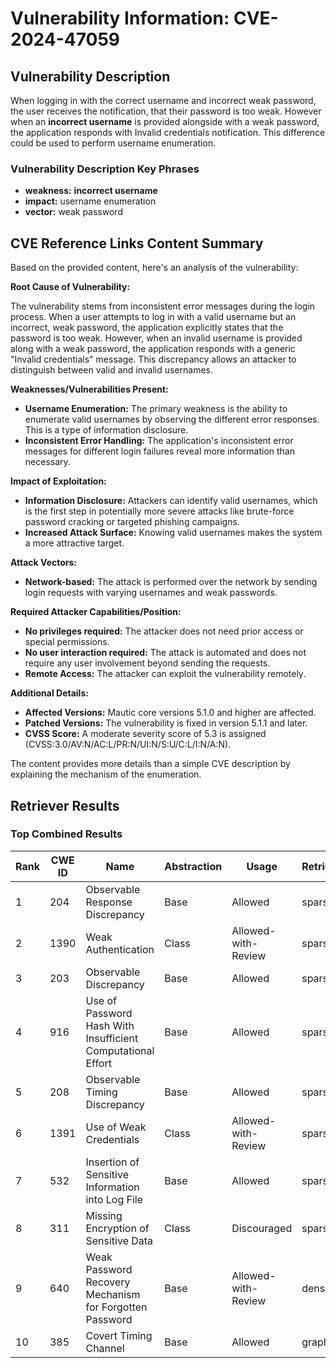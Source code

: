 # Vulnerability Information: CVE-2024-47059

## Vulnerability Description
When logging in with the correct username and incorrect weak password, the user receives the notification, that their password is too weak. However when an **incorrect username** is provided alongside with a weak password, the application responds with Invalid credentials notification. This difference could be used to perform username enumeration.

### Vulnerability Description Key Phrases
- **weakness:** **incorrect username**
- **impact:** username enumeration
- **vector:** weak password

## CVE Reference Links Content Summary
Based on the provided content, here's an analysis of the vulnerability:

**Root Cause of Vulnerability:**

The vulnerability stems from inconsistent error messages during the login process. When a user attempts to log in with a valid username but an incorrect, weak password, the application explicitly states that the password is too weak. However, when an invalid username is provided along with a weak password, the application responds with a generic "Invalid credentials" message. This discrepancy allows an attacker to distinguish between valid and invalid usernames.

**Weaknesses/Vulnerabilities Present:**

*   **Username Enumeration:** The primary weakness is the ability to enumerate valid usernames by observing the different error responses. This is a type of information disclosure.
*   **Inconsistent Error Handling:** The application's inconsistent error messages for different login failures reveal more information than necessary.

**Impact of Exploitation:**

*   **Information Disclosure:** Attackers can identify valid usernames, which is the first step in potentially more severe attacks like brute-force password cracking or targeted phishing campaigns.
*   **Increased Attack Surface:** Knowing valid usernames makes the system a more attractive target.

**Attack Vectors:**

*   **Network-based:** The attack is performed over the network by sending login requests with varying usernames and weak passwords.

**Required Attacker Capabilities/Position:**

*   **No privileges required:** The attacker does not need prior access or special permissions.
*   **No user interaction required:** The attack is automated and does not require any user involvement beyond sending the requests.
*   **Remote Access:** The attacker can exploit the vulnerability remotely.

**Additional Details:**

*   **Affected Versions:** Mautic core versions 5.1.0 and higher are affected.
*  **Patched Versions:** The vulnerability is fixed in version 5.1.1 and later.
*   **CVSS Score:** A moderate severity score of 5.3 is assigned (CVSS:3.0/AV:N/AC:L/PR:N/UI:N/S:U/C:L/I:N/A:N).

The content provides more details than a simple CVE description by explaining the mechanism of the enumeration.

## Retriever Results

### Top Combined Results

| Rank | CWE ID | Name | Abstraction | Usage  | Retrievers | Individual Scores |
|------|--------|------|-------------|-------|------------|-------------------|
| 1 | 204 | Observable Response Discrepancy | Base | Allowed | sparse | 0.317 |
| 2 | 1390 | Weak Authentication | Class | Allowed-with-Review | sparse | 0.313 |
| 3 | 203 | Observable Discrepancy | Base | Allowed | sparse | 0.307 |
| 4 | 916 | Use of Password Hash With Insufficient Computational Effort | Base | Allowed | sparse | 0.305 |
| 5 | 208 | Observable Timing Discrepancy | Base | Allowed | sparse | 0.300 |
| 6 | 1391 | Use of Weak Credentials | Class | Allowed-with-Review | sparse | 0.288 |
| 7 | 532 | Insertion of Sensitive Information into Log File | Base | Allowed | sparse | 0.286 |
| 8 | 311 | Missing Encryption of Sensitive Data | Class | Discouraged | sparse | 0.280 |
| 9 | 640 | Weak Password Recovery Mechanism for Forgotten Password | Base | Allowed-with-Review | dense | 0.557 |
| 10 | 385 | Covert Timing Channel | Base | Allowed | graph | 0.002 |

